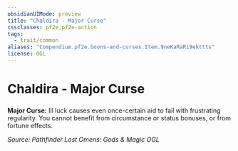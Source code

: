 ```yaml
---
obsidianUIMode: preview
title: "Chaldira - Major Curse"
cssclasses: pf2e,pf2e-action
tags:
  - trait/common
aliases: "Compendium.pf2e.boons-and-curses.Item.9neKaRaRi9ekttts"
license: OGL
---
```

# Chaldira - Major Curse

### 






**Major Curse:** Ill luck causes even once-certain aid to fail with frustrating regularity. You cannot benefit from circumstance or status bonuses, or from fortune effects.

*Source: Pathfinder Lost Omens: Gods & Magic*
*OGL*